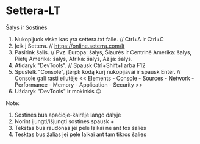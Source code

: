 # Settera-LT
Šalys ir Sostinės

1. Nukopijuok viska kas yra settera.txt faile. // Ctrl+A ir Ctrl+C
2. Įeik į Settera. // https://online.seterra.com/lt
3. Pasirink šalis. // Pvz. Europa: šalys, Šiaurės ir Centrinė Amerika: šalys, Pietų Amerika: šalys, Afrika: šalys, Azija: šalys.
4. Atidaryk "DevTools". // Spausk Ctrl+Shift+I arba F12
5. Spustelk "Console", įterpk kodą kurį nukopijavai ir spausk Enter. // Console gali rasti eilutėje << Elements - Console - Sources - Network - Performance - Memory - Application - Security >> 
6. Uždaryk "DevTools" ir mokinkis 😉

Note: 
1. Sostinės bus apačioje-kairėje lango dalyje
2. Norint įjungti/išjungti sostines spausk +
3. Tekstas bus raudonas jei pele laikai ne ant tos šalies
4. Tesktas bus žalias jei pele laikai ant tam tikros šalies
